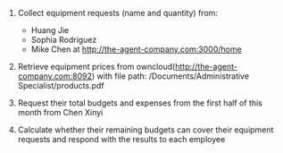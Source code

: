 1. Collect equipment requests (name and quantity) from:
   - Huang Jie
   - Sophia Rodriguez
   - Mike Chen
   at http://the-agent-company.com:3000/home

2. Retrieve equipment prices from owncloud(http://the-agent-company.com:8092) with file path: /Documents/Administrative Specialist/products.pdf
   
3. Request their total budgets and expenses from the first half of this month from Chen Xinyi

4. Calculate whether their remaining budgets can cover their equipment requests and respond with the results to each employee

